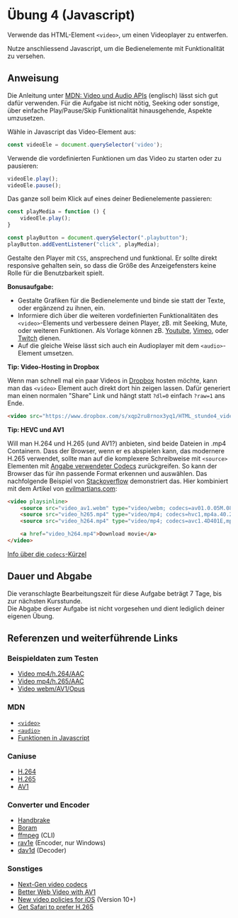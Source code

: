 # Übung 4 (Javascript)

Verwende das HTML-Element `<video>`, um einen Videoplayer zu entwerfen.

Nutze anschliessend Javascript, um die Bedienelemente mit Funktionalität zu versehen.

## Anweisung

Die Anleitung unter
[MDN: Video und Audio APIs](https://developer.mozilla.org/en-US/docs/Learn/JavaScript/Client-side_web_APIs/Video_and_audio_APIs) (englisch) lässt sich gut dafür verwenden. Für die Aufgabe ist nicht nötig, Seeking oder sonstige, über einfache Play/Pause/Skip Funktionalität hinausgehende, Aspekte umzusetzen.

Wähle in Javascript das Video-Element aus:
```javascript
const videoEle = document.querySelector('video');
```

Verwende die vordefinierten Funktionen um das Video zu starten oder zu pausieren:
```javascript
videoEle.play();
videoEle.pause();
```

Das ganze soll beim Klick auf eines deiner Bedienelemente passieren:
```javascript
const playMedia = function () {
    videoEle.play();
}

const playButton = document.querySelector(".playbutton");
playButton.addEventListener("click", playMedia);
```

Gestalte den Player mit `CSS`, ansprechend und funktional. Er sollte direkt responsive gehalten sein, so dass die Größe des Anzeigefensters keine Rolle für die Benutzbarkeit spielt.

**Bonusaufgabe:**

- Gestalte Grafiken für die Bedienelemente und binde sie statt der Texte, oder ergänzend zu ihnen, ein.
- Informiere dich über die weiteren vordefinierten Funktionalitäten des `<video>`-Elements und verbessere deinen Player, zB. mit Seeking, Mute, oder weiteren Funktionen. Als Vorlage können zB. [Youtube](https://www.youtube.com/), [Vimeo](https://vimeo.com/), oder [Twitch](https://www.twitch.tv/) dienen.
- Auf die gleiche Weise lässt sich auch ein Audioplayer mit dem `<audio>`-Element umsetzen.

**Tip: Video-Hosting in Dropbox**

Wenn man schnell mal ein paar Videos in [Dropbox](https://arnorichter.de/hsma/dropbox) hosten möchte, kann man das `<video>` Element auch direkt dort hin zeigen lassen. Dafür generiert man einen normalen "Share" Link und hängt statt `?dl=0` einfach `?raw=1` ans Ende.

```html
<video src="https://www.dropbox.com/s/xqp2ru8rnox3yq1/HTML_stunde4_videosample_h264.mp4?raw=1" type="video/mp4" playsinline controls></video>
```

**Tip: HEVC und AV1**

Will man H.264 und H.265 (und AV1?) anbieten, sind beide Dateien in .mp4 Containern. Dass der Browser, wenn er es abspielen kann, das modernere H.265 verwendet, sollte man auf die komplexere Schreibweise mit `<source>` Elementen mit [Angabe verwendeter Codecs](https://developer.mozilla.org/en-US/docs/Web/Media/Formats/codecs_parameter) zurückgreifen. So kann der Browser das für ihn passende Format erkennen und auswählen. Das nachfolgende Beispiel von [Stackoverflow](https://stackoverflow.com/a/51812229) demonstriert das. Hier kombiniert mit dem Artikel von [evilmartians.com](https://evilmartians.com/chronicles/better-web-video-with-av1-codec):

```html
<video playsinline>
    <source src="video_av1.webm" type="video/webm; codecs=av01.0.05M.08,opus" />
    <source src="video_h265.mp4" type="video/mp4; codecs=hvc1,mp4a.40.2" />
    <source src="video_h264.mp4" type="video/mp4; codecs=avc1.4D401E,mp4a.40.2"/>

    <a href="video_h264.mp4">Download movie</a>
</video>
```

[Info über die `codecs`-Kürzel](https://wiki.whatwg.org/wiki/Video_type_parameters)

## Dauer und Abgabe

Die veranschlagte Bearbeitungszeit für diese Aufgabe beträgt 7 Tage, bis zur nächsten Kursstunde.  
Die Abgabe dieser Aufgabe ist nicht vorgesehen und dient lediglich deiner eigenen Übung.

## Referenzen und weiterführende Links

### Beispieldaten zum Testen

- [Video mp4/h.264/AAC](https://www.dropbox.com/s/xqp2ru8rnox3yq1/HTML_stunde4_videosample_h264.mp4?dl=1)
- [Video mp4/h.265/AAC](https://www.dropbox.com/s/yjqsfy2zigrd5ks/HTML_stunde4_videosample_h265.mp4?dl=1)
- [Video webm/AV1/Opus](https://www.dropbox.com/s/q6h6kjfawhz4q0d/HTML_stunde4_videosample_av1.webm?dl=1)

### MDN

- [`<video>`](https://developer.mozilla.org/de/docs/Web/HTML/Element/video)
- [`<audio>`](https://developer.mozilla.org/de/docs/Web/HTML/Element/audio)
- [Funktionen in Javascript](https://developer.mozilla.org/de/docs/Web/JavaScript/Guide/Funktionen)

### Caniuse

- [H.264](https://caniuse.com/#search=h.264)
- [H.265](https://caniuse.com/#search=h.265)
- [AV1](https://caniuse.com/#search=av1)

### Converter und Encoder

- [Handbrake](https://handbrake.fr/)
- [Boram](https://github.com/Kagami/boram)
- [ffmpeg](https://www.ffmpeg.org/) (CLI)
- [rav1e](https://github.com/xiph/rav1e) (Encoder, nur Windows)
- [dav1d](https://code.videolan.org/videolan/dav1d) (Decoder)

### Sonstiges

- [Next-Gen video codecs](https://cloudinary.com/blog/time_for_next_gen_codecs_to_dethrone_jpeg)
- [Better Web Video with AV1](https://evilmartians.com/chronicles/better-web-video-with-av1-codec)
- [New video policies for iOS](https://webkit.org/blog/6784/new-video-policies-for-ios/) (Version 10+)
- [Get Safari to prefer H.265](https://stackoverflow.com/questions/48902078/get-safari-to-prefer-hevc-in-html-5-video-tag)
